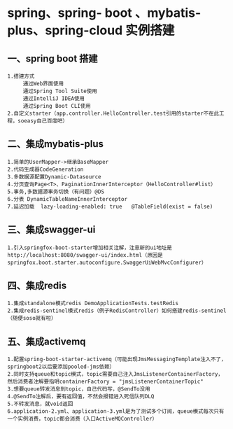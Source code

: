 # spring、spring- boot 、mybatis-plus、spring-cloud  实例搭建
## 一、spring boot 搭建
    1.搭建方式
         通过Web界面使用
         通过Spring Tool Suite使用
         通过IntelliJ IDEA使用
         通过Spring Boot CLI使用
    2.自定义starter（app.controller.HelloController.test引用的starter不在此工程，soeasy自己百度吧）

## 二、集成mybatis-plus
    1.简单的UserMapper->继承BaseMapper
    2.代码生成器CodeGeneration
    3.多数据源配置Dynamic-Datasource
    4.分页查询Page<T>、PaginationInnerInterceptor（HelloController#list）
    5.事务,多数据源事务切换（有问题）@DS
    6.分表 DynamicTableNameInnerInterceptor
    7.延迟加载  lazy-loading-enabled: true   @TableField(exist = false)
##   三、集成swagger-ui
    1.引入springfox-boot-starter增加相关注解，注意新的ui地址是http://localhost:8080/swagger-ui/index.html（原因是springfox.boot.starter.autoconfigure.SwaggerUiWebMvcConfigurer）

##  四、集成redis
    1.集成standalone模式redis DemoApplicationTests.testRedis
    2.集成redis-sentinel模式redis（例子RedisController）如何搭建redis-sentinel（随便soso就有啦）

##  五、集成activemq
    1.配置spring-boot-starter-activemq（可能出现JmsMessagingTemplate注入不了，springboot2以后要添加pooled-jms依赖）
    2.同时支持queue和topic模式，topic需要自己注入JmsListenerContainerFactory，然后消费者注解要指明containerFactory = "jmsListenerContainerTopic"
    3.想要queue转发消息到topic，自己代码写，@SendTo没用 
    4.@SendTo注解后，要有返回值，不然会报错进入死信队列DLQ
    5.不转发消息，就void返回
    6.application-2.yml、application-3.yml是为了测试多个订阅，queue模式每次只有一个实例消费，topic都会消费（入口ActiveMQController）